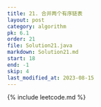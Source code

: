 ```yaml
---
title: 21. 合并两个有序链表
layout: post
category: algorithm
pk: 6.1
order: 21
file: Solution21.java
markdown: Solution21.md
start: 18
end: -1
skip: 4
last_modified_at: 2023-08-15
---
```


{% include leetcode.md %}
